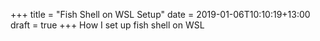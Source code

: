 +++
title = "Fish Shell on WSL Setup"
date = 2019-01-06T10:10:19+13:00
draft = true
+++
How I set up fish shell on WSL
